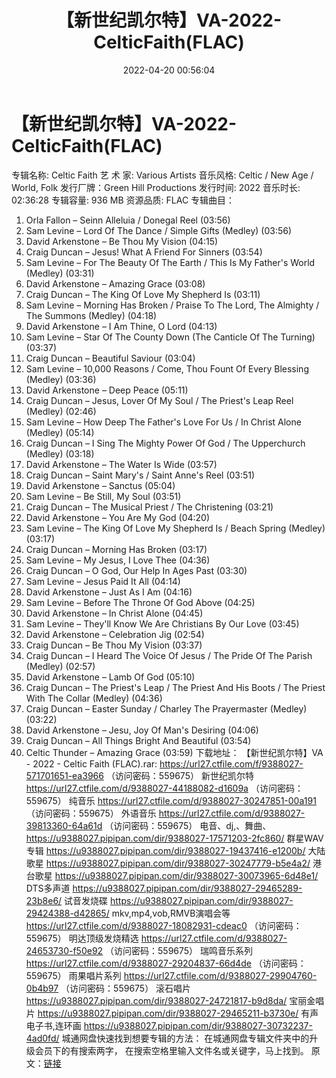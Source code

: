 ﻿---
title: 【新世纪凯尔特】VA-2022-CelticFaith(FLAC)
date: 2022-04-20 00:56:04
categories: 古典音乐、新世纪、纯音雅乐
tags: 纯音雅乐
---
# 【新世纪凯尔特】VA-2022-CelticFaith(FLAC)

专辑名称: Celtic Faith
艺 术 家: Various
Artists
音乐风格: Celtic / New Age / World,
Folk
发行厂牌：Green Hill
Productions
发行时间: 2022
音乐时长: 02:36:28
专辑容量: 936 MB
资源品质: FLAC
专辑曲目：
01. Orla Fallon
– Seinn Alleluia / Donegal Reel
(03:56)
02. Sam Levine
– Lord Of The Dance / Simple Gifts (Medley)
(03:56)
03. David Arkenstone
– Be Thou My Vision (04:15)
04. Craig Duncan
– Jesus! What A Friend For Sinners
(03:54)
05. Sam Levine
– For The Beauty Of The Earth / This Is My
Father's World (Medley) (03:31)
06. David Arkenstone
– Amazing Grace (03:08)
07. Craig Duncan
– The King Of Love My Shepherd Is
(03:11)
08. Sam Levine
– Morning Has Broken / Praise To The Lord, The
Almighty / The Summons (Medley) (04:18)
09. David Arkenstone
– I Am Thine, O Lord (04:13)
10. Sam Levine
– Star Of The County Down (The Canticle Of The
Turning) (03:37)
11. Craig Duncan
– Beautiful Saviour (03:04)
12. Sam Levine
– 10,000 Reasons / Come, Thou Fount Of Every
Blessing (Medley) (03:36)
13. David Arkenstone
– Deep Peace (05:11)
14. Craig Duncan
– Jesus, Lover Of My Soul / The Priest's Leap
Reel (Medley) (02:46)
15. Sam Levine
– How Deep The Father's Love For Us / In Christ
Alone (Medley) (05:14)
16. Craig Duncan
– I Sing The Mighty Power Of God / The
Upperchurch (Medley) (03:18)
17. David Arkenstone
– The Water Is Wide (03:57)
18. Craig Duncan
– Saint Mary's / Saint Anne's Reel
(03:51)
19. David Arkenstone
– Sanctus (05:04)
20. Sam Levine
– Be Still, My Soul (03:51)
21. Craig Duncan
– The Musical Priest / The Christening
(03:21)
22. David Arkenstone
– You Are My God (04:20)
23. Sam Levine
– The King Of Love My Shepherd Is / Beach Spring
(Medley) (03:17)
24. Craig Duncan
– Morning Has Broken (03:17)
25. Sam Levine
– My Jesus, I Love Thee (04:36)
26. Craig Duncan
– O God, Our Help In Ages Past
(03:30)
27. Sam Levine
– Jesus Paid It All (04:14)
28. David Arkenstone
– Just As I Am (04:16)
29. Sam Levine
– Before The Throne Of God Above
(04:25)
30. David Arkenstone
– In Christ Alone (04:45)
31. Sam Levine
– They'll Know We Are Christians By Our Love
(03:45)
32. David Arkenstone
– Celebration Jig (02:54)
33. Craig Duncan
– Be Thou My Vision (03:37)
34. Craig Duncan
– I Heard The Voice Of Jesus / The Pride Of The
Parish (Medley) (02:57)
35. David Arkenstone
– Lamb Of God (05:10)
36. Craig Duncan
– The Priest's Leap / The Priest And His Boots /
The Priest With The Collar (Medley) (04:36)
37. Craig Duncan
– Easter Sunday / Charley The Prayermaster
(Medley) (03:22)
38. David Arkenstone
– Jesu, Joy Of Man's Desiring
(04:06)
39. Craig Duncan
– All Things Bright And Beautiful
(03:54)
40. Celtic Thunder
– Amazing Grace (03:59)
下载地址：
【新世纪凯尔特】VA - 2022 - Celtic Faith (FLAC).rar: https://url27.ctfile.com/f/9388027-571701651-ea3966
（访问密码：559675）
新世纪凯尔特
https://url27.ctfile.com/d/9388027-44188082-d1609a
（访问密码：559675）
纯音乐
https://url27.ctfile.com/d/9388027-30247851-00a191
（访问密码：559675）
外语音乐
https://url27.ctfile.com/d/9388027-39813360-64a61d
（访问密码：559675）
电音、dj,、舞曲、
https://u9388027.pipipan.com/dir/9388027-17571203-2fc860/
群星WAV专辑
https://u9388027.pipipan.com/dir/9388027-19437416-e1200b/
大陆歌星
https://u9388027.pipipan.com/dir/9388027-30247779-b5e4a2/
港台歌星
https://u9388027.pipipan.com/dir/9388027-30073965-6d48e1/
DTS多声道
https://u9388027.pipipan.com/dir/9388027-29465289-23b8e6/
试音发烧碟
https://u9388027.pipipan.com/dir/9388027-29424388-d42865/
mkv,mp4,vob,RMVB演唱会等
https://url27.ctfile.com/d/9388027-18082931-cdeac0
（访问密码：559675）
明达顶级发烧精选
https://url27.ctfile.com/d/9388027-24653730-f50e92
（访问密码：559675）
瑞鸣音乐系列
https://url27.ctfile.com/d/9388027-29204837-66d4de
（访问密码：559675）
雨果唱片系列
https://url27.ctfile.com/d/9388027-29904760-0b4b97
（访问密码：559675）
滚石唱片
https://u9388027.pipipan.com/dir/9388027-24721817-b9d8da/
宝丽金唱片
https://u9388027.pipipan.com/dir/9388027-29465211-b3730e/
有声电子书,连环画
https://u9388027.pipipan.com/dir/9388027-30732237-4ad0fd/
城通网盘快速找到想要专辑的方法：
在城通网盘专辑文件夹中的升级会员下的有搜索两字，
在搜索空格里输入文件名或关键字，马上找到。
原文：[链接](https://blog.sina.com.cn/s/blog_1647c7e7601030wr6.html)